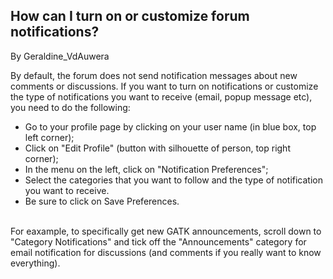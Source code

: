 ## How can I turn on or customize forum notifications?

By Geraldine_VdAuwera

<p>By default, the forum does not send notification messages about new comments or discussions. If you want to turn on notifications or customize the type of notifications you want to receive (email, popup message etc), you need to do the following:<br></p>
<ul><li>Go to your profile page by clicking on your user name (in blue box, top left corner);</li>
<li>Click on "Edit Profile" (button with silhouette of person, top right corner);  </li>
<li>In the menu on the left, click on "Notification Preferences";  </li>
<li>Select the categories that you want to follow and the type of notification you want to receive.  </li>
<li>Be sure to click on Save Preferences.  </li>
</ul><p><br>For eaxample, to specifically get new GATK announcements, scroll down to "Category Notifications" and tick off the "Announcements" category for email notification for discussions (and comments if you really want to know everything). <br></p>